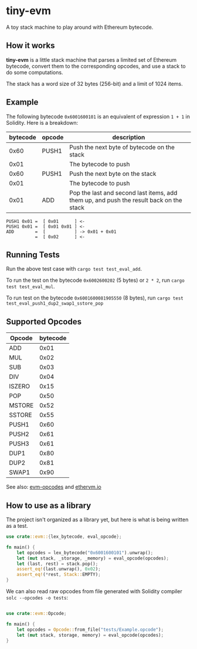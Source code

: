 # tiny-evm

A toy stack machine to play around with Ethereum bytecode.

## How it works 

**tiny-evm** is a little stack machine that parses a limited set of Ethereum bytecode, convert them to the corresponding opcodes, and use a stack to do some computations.

The stack has a word size of 32 bytes (256-bit) and a limit of 1024 items.

## Example

The following bytecode `0x6001600101` is an equivalent of expression `1 + 1` in Solidity. Here is a breakdown:

| bytecode |  opcode |                  description                  |
|----------|---------|-----------------------------------------------|
|   0x60   |  PUSH1  | Push the next byte of bytecode on the stack   |
|   0x01   |         | The bytecode to push                          |
|   0x60   |  PUSH1  | Push the next byte on the stack               |
|   0x01   |         | The bytecode to push                          |
|   0x01   |   ADD   | Pop the last and second last items, add them up, and push the result back on the stack |

```
PUSH1 0x01 =  [ 0x01      ] <-
PUSH1 0x01 =  [ 0x01 0x01 ] <-
ADD        =  [           ] -> 0x01 + 0x01
           =  [ 0x02      ] <-
```

## Running Tests

Run the above test case with `cargo test test_eval_add`.

To run the test on the bytecode `0x6002600202` (5 bytes) or `2 * 2`, run `cargo test test_eval_mul`.

To run test on the bytecode `0x6001600081905550` (8 bytes), run `cargo test test_eval_push1_dup2_swap1_sstore_pop`

## Supported Opcodes

| Opcode | bytecode |
|--------|----------|
| ADD    | 0x01     |
| MUL    | 0x02     |
| SUB    | 0x03     |
| DIV    | 0x04     |
| ISZERO | 0x15     |
| POP    | 0x50     |
| MSTORE | 0x52     |
| SSTORE | 0x55     |
| PUSH1  | 0x60     |
| PUSH2  | 0x61     |
| PUSH3  | 0x61     |
| DUP1   | 0x80     |
| DUP2   | 0x81     |
| SWAP1  | 0x90     |

See also: [evm-opcodes](https://github.com/crytic/evm-opcodes) and [ethervm.io](https://ethervm.io/)

## How to use as a library

The project isn't organized as a library yet, but here is what is being written as a test.

```rust
use crate::evm::{lex_bytecode, eval_opcode};

fn main() {
    let opcodes = lex_bytecode("0x6001600101").unwrap();
    let (mut stack, _storage, _memory) = eval_opcode(opcodes);
    let (last, rest) = stack.pop();
    assert_eq!(last.unwrap(), 0x02);
    assert_eq!(*rest, Stack::EMPTY);
}
```

We can also read raw opcodes from file generated with Solidity compiler `solc --opcodes -o tests`:

```rust

use crate::evm::Opcode;

fn main() {
    let opcodes = Opcode::from_file("tests/Example.opcode");
    let (mut stack, storage, memory) = eval_opcode(opcodes);
}

```
